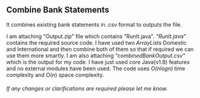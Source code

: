 ## Combine Bank Statements
It combines existing bank statements in .csv format to outputs the file. 

I am attaching "Output.zip" file which contains "RunIt.java". 
_"RunIt.java"_ contains the required source code. 
I have used two _ArrayLists_ Domestic and International and then combine both of them so that if required we can use them more smartly. 
I am also attaching _"combinedBankOutput.csv"_ which is the output for my code. 
I have just used core Java(v1.8) features and no external modules have been used. 
The code uses _O(nlogn)_ time complexity and O(n) space complexity. 


###### If any changes or clarifications are required please let me know.

